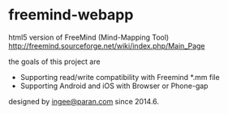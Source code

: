 freemind-webapp
===============

html5 version of FreeMind (Mind-Mapping Tool)
http://freemind.sourceforge.net/wiki/index.php/Main_Page

the goals of this project are

- Supporting read/write compatibility with Freemind *.mm file
- Supporting Android and iOS with Browser or Phone-gap

designed by ingee@paran.com
since 2014.6.
